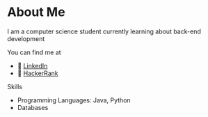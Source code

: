 # About Me

I am a computer science student currently learning about back-end development

You can find me at
- 👤 [LinkedIn](https://www.linkedin.com/in/thiolivrr/)
- 👾 [HackerRank](https://www.hackerrank.com/oliveirathiago11)

Skills
- Programming Languages: Java, Python
- Databases

